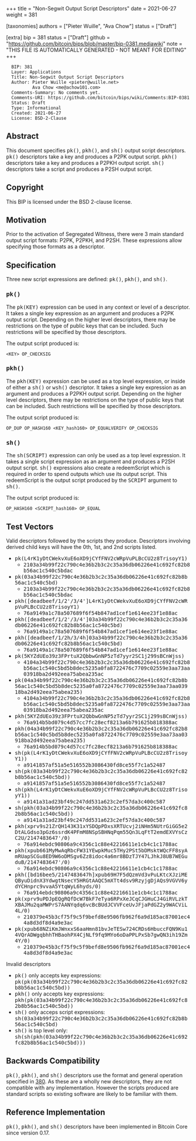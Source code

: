 
+++
title = "Non-Segwit Output Script Descriptors"
date = 2021-06-27
weight = 381

[taxonomies]
authors = ["Pieter Wuille", "Ava Chow"]
status = ["Draft"]

[extra]
bip = 381
status = ["Draft"]
github = "https://github.com/bitcoin/bips/blob/master/bip-0381.mediawiki"
note = "THIS FILE IS AUTOMATICALLY GENERATED - NOT MEANT FOR EDITING"
+++

```
  BIP: 381
  Layer: Applications
  Title: Non-Segwit Output Script Descriptors
  Author: Pieter Wuille <pieter@wuille.net>
          Ava Chow <me@achow101.com>
  Comments-Summary: No comments yet.
  Comments-URI: https://github.com/bitcoin/bips/wiki/Comments:BIP-0381
  Status: Draft
  Type: Informational
  Created: 2021-06-27
  License: BSD-2-Clause
```

<h2>Abstract</h2>


This document specifies <tt>pk()</tt>, <tt>pkh()</tt>, and <tt>sh()</tt> output script descriptors.
<tt>pk()</tt> descriptors take a key and produces a P2PK output script.
<tt>pkh()</tt> descriptors take a key and produces a P2PKH output script.
<tt>sh()</tt> descriptors take a script and produces a P2SH output script.

<h2>Copyright</h2>


This BIP is licensed under the BSD 2-clause license.

<h2>Motivation</h2>


Prior to the activation of Segregated Witness, there were 3 main standard output script formats: P2PK, P2PKH, and P2SH.
These expressions allow specifying those formats as a descriptor.

<h2>Specification</h2>


Three new script expressions are defined: <tt>pk()</tt>, <tt>pkh()</tt>, and <tt>sh()</tt>.

<h3><tt>pk()</tt></h3>


The <tt>pk(KEY)</tt> expression can be used in any context or level of a descriptor.
It takes a single key expression as an argument and produces a P2PK output script.
Depending on the higher level descriptors, there may be restrictions on the type of public keys that can be included.
Such restrictions will be specified by those descriptors.

The output script produced is:
```
<KEY> OP_CHECKSIG
```

<h3><tt>pkh()</tt></h3>


The <tt>pkh(KEY)</tt> expression can be used as a top level expression, or inside of either a <tt>sh()</tt> or <tt>wsh()</tt> descriptor.
It takes a single key expression as an argument and produces a P2PKH output script.
Depending on the higher level descriptors, there may be restrictions on the type of public keys that can be included.
Such restrictions will be specified by those descriptors.

The output script produced is:
```
OP_DUP OP_HASH160 <KEY_hash160> OP_EQUALVERIFY OP_CHECKSIG
```

<h3><tt>sh()</tt></h3>


The <tt>sh(SCRIPT)</tt> expression can only be used as a top level expression.
It takes a single script expression as an argument and produces a P2SH output script.
<tt>sh()</tt> expressions also create a redeemScript which is required in order to spend outputs which use its output script.
This redeemScript is the output script produced by the <tt>SCRIPT</tt> argument to <tt>sh()</tt>.

The output script produced is:
```
OP_HASH160 <SCRIPT_hash160> OP_EQUAL
```

<h2>Test Vectors</h2>


Valid descriptors followed by the scripts they produce. Descriptors involving derived child keys will have the 0th, 1st, and 2nd scripts listed.

*  <tt>pk(L4rK1yDtCWekvXuE6oXD9jCYfFNV2cWRpVuPLBcCU2z8TrisoyY1)</tt>
    *  <tt>2103a34b99f22c790c4e36b2b3c2c35a36db06226e41c692fc82b8b56ac1c540c5bdac</tt>
*  <tt>pk(03a34b99f22c790c4e36b2b3c2c35a36db06226e41c692fc82b8b56ac1c540c5bd)</tt>
    *  <tt>2103a34b99f22c790c4e36b2b3c2c35a36db06226e41c692fc82b8b56ac1c540c5bdac</tt>
*  <tt>pkh([deadbeef/1/2'/3/4']L4rK1yDtCWekvXuE6oXD9jCYfFNV2cWRpVuPLBcCU2z8TrisoyY1)</tt>
    *  <tt>76a9149a1c78a507689f6f54b847ad1cef1e614ee23f1e88ac</tt>
*  <tt>pkh([deadbeef/1/2'/3/4']03a34b99f22c790c4e36b2b3c2c35a36db06226e41c692fc82b8b56ac1c540c5bd)</tt>
    *  <tt>76a9149a1c78a507689f6f54b847ad1cef1e614ee23f1e88ac</tt>
*  <tt>pkh([deadbeef/1/2h/3/4h]03a34b99f22c790c4e36b2b3c2c35a36db06226e41c692fc82b8b56ac1c540c5bd)</tt>
    *  <tt>76a9149a1c78a507689f6f54b847ad1cef1e614ee23f1e88ac</tt>
*  <tt>pk(5KYZdUEo39z3FPrtuX2QbbwGnNP5zTd7yyr2SC1j299sBCnWjss)</tt>
    *  <tt>4104a34b99f22c790c4e36b2b3c2c35a36db06226e41c692fc82b8b56ac1c540c5bd5b8dec5235a0fa8722476c7709c02559e3aa73aa03918ba2d492eea75abea235ac</tt>
*  <tt>pk(04a34b99f22c790c4e36b2b3c2c35a36db06226e41c692fc82b8b56ac1c540c5bd5b8dec5235a0fa8722476c7709c02559e3aa73aa03918ba2d492eea75abea235)</tt>
    *  <tt>4104a34b99f22c790c4e36b2b3c2c35a36db06226e41c692fc82b8b56ac1c540c5bd5b8dec5235a0fa8722476c7709c02559e3aa73aa03918ba2d492eea75abea235ac</tt>
*  <tt>pkh(5KYZdUEo39z3FPrtuX2QbbwGnNP5zTd7yyr2SC1j299sBCnWjss)</tt>
    *  <tt>76a914b5bd079c4d57cc7fc28ecf8213a6b791625b818388ac</tt>
*  <tt>pkh(04a34b99f22c790c4e36b2b3c2c35a36db06226e41c692fc82b8b56ac1c540c5bd5b8dec5235a0fa8722476c7709c02559e3aa73aa03918ba2d492eea75abea235)</tt>
    *  <tt>76a914b5bd079c4d57cc7fc28ecf8213a6b791625b818388ac</tt>
*  <tt>sh(pk(L4rK1yDtCWekvXuE6oXD9jCYfFNV2cWRpVuPLBcCU2z8TrisoyY1))</tt>
    *  <tt>a9141857af51a5e516552b3086430fd8ce55f7c1a52487</tt>
*  <tt>sh(pk(03a34b99f22c790c4e36b2b3c2c35a36db06226e41c692fc82b8b56ac1c540c5bd))</tt>
    *  <tt>a9141857af51a5e516552b3086430fd8ce55f7c1a52487</tt>
*  <tt>sh(pkh(L4rK1yDtCWekvXuE6oXD9jCYfFNV2cWRpVuPLBcCU2z8TrisoyY1))</tt>
    *  <tt>a9141a31ad23bf49c247dd531a623c2ef57da3c400c587</tt>
*  <tt>sh(pkh(03a34b99f22c790c4e36b2b3c2c35a36db06226e41c692fc82b8b56ac1c540c5bd))</tt>
    *  <tt>a9141a31ad23bf49c247dd531a623c2ef57da3c400c587</tt>
*  <tt>pkh(xprv9s21ZrQH143K31xYSDQpPDxsXRTUcvj2iNHm5NUtrGiGG5e2DtALGdso3pGz6ssrdK4PFmM8NSpSBHNqPqm55Qn3LqFtT2emdEXVYsCzC2U/2147483647'/0)</tt>
    *  <tt>76a914ebdc90806a9c4356c1c88e42216611e1cb4c1c1788ac</tt>
*  <tt>pkh(xpub661MyMwAqRbcFW31YEwpkMuc5THy2PSt5bDMsktWQcFF8syAmRUapSCGu8ED9W6oDMSgv6Zz8idoc4a6mr8BDzTJY47LJhkJ8UB7WEGuduB/2147483647'/0)</tt>
    *  <tt>76a914ebdc90806a9c4356c1c88e42216611e1cb4c1c1788ac</tt>
*  <tt>pkh([bd16bee5/2147483647h]xpub69H7F5dQzmVd3vPuLKtcXJziMEQByuDidnX3YdwgtNsecY5HRGtAAQC5mXTt4dsv9RzyjgDjAQs9VGVV6ydYCHnprc9vvaA5YtqWyL6hyds/0)</tt>
    *  <tt>76a914ebdc90806a9c4356c1c88e42216611e1cb4c1c1788ac</tt>
*  <tt>pk(xprv9uPDJpEQgRQfDcW7BkF7eTya6RPxXeJCqCJGHuCJ4GiRVLzkTXBAJMu2qaMWPrS7AANYqdq6vcBcBUdJCVVFceUvJFjaPdGZ2y9WACViL4L/0)</tt>
    *  <tt>210379e45b3cf75f9c5f9befd8e9506fb962f6a9d185ac87001ec44a8d3df8d4a9e3ac</tt>
*  <tt>pk(xpub68NZiKmJWnxxS6aaHmn81bvJeTESw724CRDs6HbuccFQN9Ku14VQrADWgqbhhTHBaohPX4CjNLf9fq9MYo6oDaPPLPxSb7gwQN3ih19Zm4Y/0)</tt>
    *  <tt>210379e45b3cf75f9c5f9befd8e9506fb962f6a9d185ac87001ec44a8d3df8d4a9e3ac</tt>


Invalid descriptors

*  <tt>pk()</tt> only accepts key expressions: <tt>pk(pk(03a34b99f22c790c4e36b2b3c2c35a36db06226e41c692fc82b8b56ac1c540c5bd))</tt>
*  <tt>pkh()</tt> only accepts key expressions: <tt>pkh(pk(03a34b99f22c790c4e36b2b3c2c35a36db06226e41c692fc82b8b56ac1c540c5bd))</tt>
*  <tt>sh()</tt> only acceps script expressions: <tt>sh(03a34b99f22c790c4e36b2b3c2c35a36db06226e41c692fc82b8b56ac1c540c5bd)</tt>
*  <tt>sh()</tt> is top level only: <tt>sh(sh(pkh(03a34b99f22c790c4e36b2b3c2c35a36db06226e41c692fc82b8b56ac1c540c5bd)))</tt>


<h2>Backwards Compatibility</h2>


<tt>pk()</tt>, <tt>pkh()</tt>, and <tt>sh()</tt> descriptors use the format and general operation specified in <a href="/380" target="_blank">380</a>.
As these are a wholly new descriptors, they are not compatible with any implementation.
However the scripts produced are standard scripts so existing software are likely to be familiar with them.

<h2>Reference Implementation</h2>


<tt>pk()</tt>, <tt>pkh()</tt>, and <tt>sh()</tt> descriptors have been implemented in Bitcoin Core since version 0.17.
